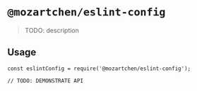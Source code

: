 # `@mozartchen/eslint-config`

> TODO: description

## Usage

```
const eslintConfig = require('@mozartchen/eslint-config');

// TODO: DEMONSTRATE API
```
